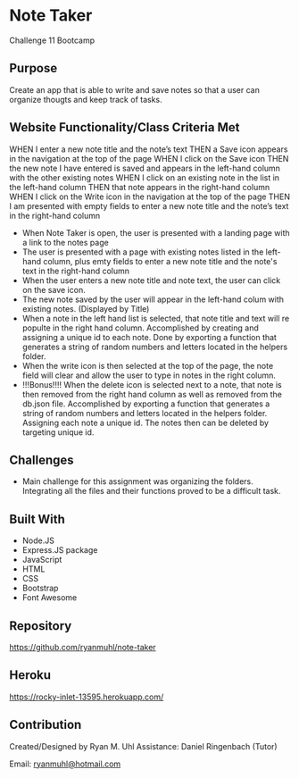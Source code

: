 # Note Taker
Challenge 11 Bootcamp

## Purpose
Create an app that is able to write and save notes so that a user can organize thougts and keep track of tasks.

## Website Functionality/Class Criteria Met

WHEN I enter a new note title and the note’s text
THEN a Save icon appears in the navigation at the top of the page
WHEN I click on the Save icon
THEN the new note I have entered is saved and appears in the left-hand column with the other existing notes
WHEN I click on an existing note in the list in the left-hand column
THEN that note appears in the right-hand column
WHEN I click on the Write icon in the navigation at the top of the page
THEN I am presented with empty fields to enter a new note title and the note’s text in the right-hand column


* When Note Taker is open,  the user is presented with a landing page with a link to the notes page
* The user is presented with a page with existing notes listed in the left-hand column, plus emty fields to enter a new note title and the note's text in the right-hand column
* When the user enters a new note title and note text, the user can click on the save icon.
* The new note saved by the user will appear in the left-hand colum with existing notes. (Displayed by Title)
* When a note in the left hand list is selected,  that note title and text will re populte in the right hand column.  Accomplished by creating and assigning a unique id to each note.  Done by exporting a function that generates a string of random numbers and letters located in the helpers folder.
* When the write icon is then selected at the top of the page,  the note field will clear and allow the user to type in notes in the right column.
*  !!!Bonus!!!!  When the delete icon is selected next to a note,  that note is then removed from the right hand column as well as removed from the db.json file.  Accomplished by exporting a function that generates a string of random numbers and letters located in the helpers folder.  Assigning each note a unique id.  The notes then can be deleted by targeting unique id.


## Challenges
* Main challenge for this assignment was organizing the folders.  Integrating all the files and their functions proved to be a difficult task.

## Built With
* Node.JS
* Express.JS package
* JavaScript
* HTML
* CSS
* Bootstrap
* Font Awesome

## Repository
https://github.com/ryanmuhl/note-taker

## Heroku 
https://rocky-inlet-13595.herokuapp.com/

## Contribution
Created/Designed by Ryan M. Uhl
Assistance: Daniel Ringenbach (Tutor)

Email: ryanmuhl@hotmail.com